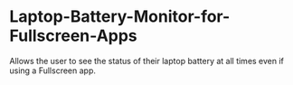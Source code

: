 # Laptop-Battery-Monitor-for-Fullscreen-Apps
Allows the user to see the status of their laptop battery at all times even if using a Fullscreen app.
